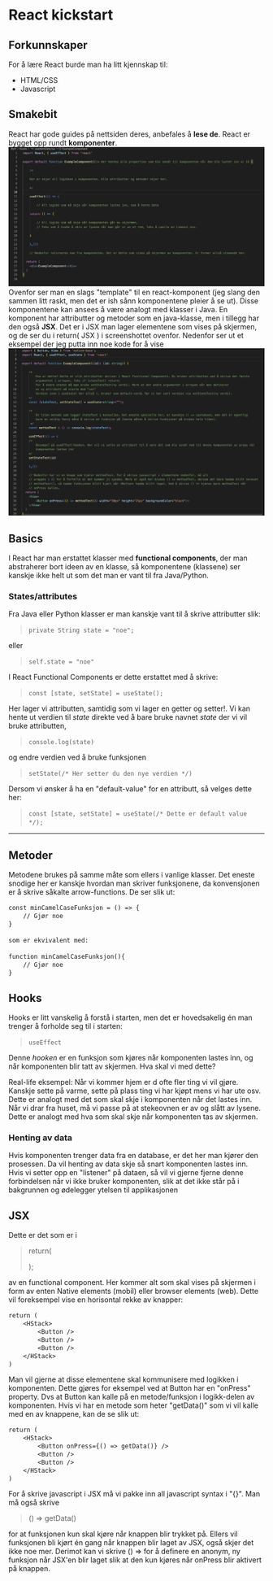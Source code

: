 # React kickstart

## Forkunnskaper

For å lære React burde man ha litt
kjennskap til:

- HTML/CSS
- Javascript

## Smakebit

React har gode guides på nettsiden deres, anbefales å **lese de**.
React er bygget opp rundt **komponenter**. 
<img src="./bilder/1.png">
Ovenfor ser man en slags "template" til en react-komponent (jeg slang den sammen litt raskt, men det er ish sånn komponentene pleier å se ut). Disse komponentene kan ansees å være analogt med klasser i Java. En komponent har attributter og metoder som en java-klasse, men i tillegg har den også
**JSX**. Det er i JSX man lager elementene som vises på skjermen, og de ser du i return( JSX ) i screenshottet ovenfor. Nedenfor ser ut et eksempel der jeg putta inn noe kode for å vise
<img src="./bilder/2.png">

## Basics

I React har man erstattet klasser med **functional components**, der man abstraherer bort ideen av en klasse, så komponentene (klassene) ser kanskje ikke helt ut som det man er vant til fra Java/Python.

### States/attributes

Fra Java eller Python klasser er man kanskje vant til å skrive attributter slik:

> `private String state = "noe";`

eller

> `self.state = "noe"`

I React Functional Components er dette erstattet med å skrive:

> `const [state, setState] = useState();`

Her lager vi attributten, samtidig som vi lager en getter og setter!. Vi kan hente ut verdien til _state_ direkte ved å bare bruke navnet _state_ der vi vil bruke attributten,

> `console.log(state)`

og endre verdien ved å bruke funksjonen

> `setState(/* Her setter du den nye verdien */)`

Dersom vi ønsker å ha en "default-value" for en attributt, så velges dette her:

> `const [state, setState] = useState(/* Dette er default value */);`

---

## Metoder

Metodene brukes på samme måte som ellers i vanlige klasser. Det eneste snodige her er kanskje hvordan man skriver funksjonene, da konvensjonen er å skrive såkalte arrow-functions. De ser slik ut:

```
const minCamelCaseFunksjon = () => {
    // Gjør noe
}

som er ekvivalent med:

function minCamelCaseFunksjon(){
    // Gjør noe
}

```

## Hooks

Hooks er litt vanskelig å forstå i starten, men det er hovedsakelig én man trenger å forholde seg til i starten:

> `useEffect`

Denne _hooken_ er en funksjon som kjøres når komponenten lastes inn, og når komponenten blir tatt av skjermen. Hva skal vi med dette?

Real-life eksempel: Når vi kommer hjem er d ofte fler ting vi vil gjøre. Kanskje sette på varme, sette på plass ting vi har kjøpt mens vi har ute osv. Dette er analogt med det som skal skje i komponenten når det lastes inn. Når vi drar fra huset, må vi passe på at stekeovnen er av og slått av lysene. Dette er analogt med hva som skal skje når komponenten tas av skjermen.

### Henting av data

Hvis komponenten trenger data fra en database, er det her man kjører den prosessen. Da vil henting av data skje så snart komponenten lastes inn. Hvis vi setter opp en "listener" på dataen, så vil vi gjerne fjerne denne forbindelsen når vi ikke bruker komponenten, slik at det ikke står på i bakgrunnen og ødelegger ytelsen til applikasjonen

## JSX

Dette er det som er i

> return(
>
> );

av en functional component. Her kommer alt som skal vises på skjermen i form av enten Native elements (mobil) eller browser elements (web). Dette vil foreksempel vise en horisontal rekke av knapper:

```
return (
    <HStack>
        <Button />
        <Button />
        <Button />
    </HStack>
)
```

Man vil gjerne at disse elementene skal kommunisere med logikken i komponenten. Dette gjøres for eksempel ved at Button har en "onPress" property. Dvs at Button kan kalle på en metode/funksjon i logikk-delen av komponenten. Hvis vi har en metode som heter "getData()" som vi vil kalle med en av knappene, kan de se slik ut:

```
return (
    <HStack>
        <Button onPress={() => getData()} />
        <Button />
        <Button />
    </HStack>
)
```

For å skrive javascript i JSX må vi pakke inn all javascript syntax i "{}". Man må også skrive

> () => getData()

for at funksjonen kun skal kjøre når knappen blir trykket på. Ellers vil funksjonen bli kjørt én gang når knappen blir laget av JSX, også skjer det ikke noe mer. Derimot kan vi skrive () => for å definere en anonym, ny funksjon når JSX'en blir laget slik at den kun kjøres når onPress blir aktivert på knappen.
